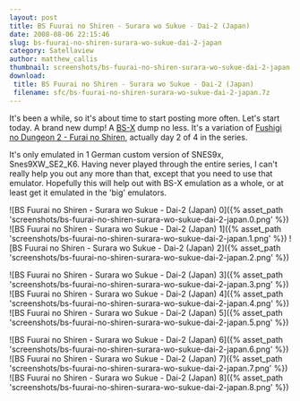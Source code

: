 ```yaml
---
layout: post
title: BS Fuurai no Shiren - Surara wo Sukue - Dai-2 (Japan)
date: 2008-08-06 22:15:46
slug: bs-fuurai-no-shiren-surara-wo-sukue-dai-2-japan
category: Satellaview
author: matthew_callis
thumbnail: screenshots/bs-fuurai-no-shiren-surara-wo-sukue-dai-2-japan.0.png
download:
 title: BS Fuurai no Shiren - Surara wo Sukue - Dai-2 (Japan)
 filename: sfc/bs-fuurai-no-shiren-surara-wo-sukue-dai-2-japan.7z
---
```


It's been a while, so it's about time to start posting more often. Let's start today. A brand new dump! A [BS-X](http://eludevisibility.org/ "BS-X") dump no less. It's a variation of [Fushigi no Dungeon 2 - Furai no Shiren](http://superfamicom.org/info/fushigi-no-dungeon-2-furai-no-shiren/ "Fushigi no Dungeon 2 - Furai no Shiren"), actually day 2 of 4 in the series.

It's only emulated in 1 German custom version of SNES9x, Snes9XW_SE2_K6. Having never played through the entire series, I can't really help you out any more than that, except that you need to use that emulator. Hopefully this will help out with BS-X emulation as a whole, or at least get it emulated in the 'big' emulators.

![BS Fuurai no Shiren - Surara wo Sukue - Dai-2 (Japan) 0]({% asset_path 'screenshots/bs-fuurai-no-shiren-surara-wo-sukue-dai-2-japan.0.png' %})
![BS Fuurai no Shiren - Surara wo Sukue - Dai-2 (Japan) 1]({% asset_path 'screenshots/bs-fuurai-no-shiren-surara-wo-sukue-dai-2-japan.1.png' %})
![BS Fuurai no Shiren - Surara wo Sukue - Dai-2 (Japan) 2]({% asset_path 'screenshots/bs-fuurai-no-shiren-surara-wo-sukue-dai-2-japan.2.png' %})

![BS Fuurai no Shiren - Surara wo Sukue - Dai-2 (Japan) 3]({% asset_path 'screenshots/bs-fuurai-no-shiren-surara-wo-sukue-dai-2-japan.3.png' %})
![BS Fuurai no Shiren - Surara wo Sukue - Dai-2 (Japan) 4]({% asset_path 'screenshots/bs-fuurai-no-shiren-surara-wo-sukue-dai-2-japan.4.png' %})
![BS Fuurai no Shiren - Surara wo Sukue - Dai-2 (Japan) 5]({% asset_path 'screenshots/bs-fuurai-no-shiren-surara-wo-sukue-dai-2-japan.5.png' %})

![BS Fuurai no Shiren - Surara wo Sukue - Dai-2 (Japan) 6]({% asset_path 'screenshots/bs-fuurai-no-shiren-surara-wo-sukue-dai-2-japan.6.png' %})
![BS Fuurai no Shiren - Surara wo Sukue - Dai-2 (Japan) 7]({% asset_path 'screenshots/bs-fuurai-no-shiren-surara-wo-sukue-dai-2-japan.7.png' %})
![BS Fuurai no Shiren - Surara wo Sukue - Dai-2 (Japan) 8]({% asset_path 'screenshots/bs-fuurai-no-shiren-surara-wo-sukue-dai-2-japan.8.png' %})
